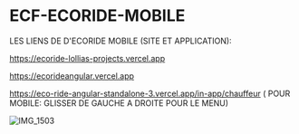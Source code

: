 # ECF-ECORIDE-MOBILE


LES LIENS DE D'ECORIDE MOBILE (SITE ET APPLICATION):


https://ecoride-lollias-projects.vercel.app


https://ecorideangular.vercel.app



https://eco-ride-angular-standalone-3.vercel.app/in-app/chauffeur     ( POUR MOBILE: GLISSER DE GAUCHE A DROITE POUR LE MENU)


![IMG_1503](https://github.com/user-attachments/assets/cd0b46cc-f375-4d6c-b43a-ae5ee89d03e5)

